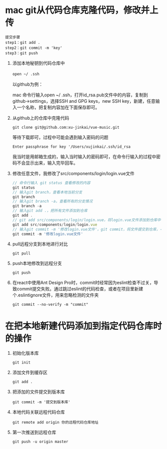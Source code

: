 # mac git从代码仓库克隆代码，修改并上传

```
提交步骤
step1：git add .
step2：git commit -m 'key'
step3：git push
```

1. 添加本地秘钥到代码仓库中

    `open ~/ .ssh`　　

    以github为例：

    mac 命令行输入open ~/ .ssh，打开id_rsa.pub文件中的内容，复制到github->settings，选择SSH and GPG keys，new SSH key，新建，任意输入一个名称，把复制内容加在下面保存即可。

2. 从github上的仓库中克隆代码

    `git clone git@github.com:xu-jinkai/vue-music.git`

    等待下载即可，过程中可能会遇到输入密码的问题

    `Enter passphrase for key '/Users/xujinkai/.ssh/id_rsa`

    我当时是用邮箱生成的，输入当时输入的密码即可，在命令行输入的过程中密码不会显示出来，输入完毕回车。

3. 修改任意文件，我修改了src/components/login/login.vue文件

    ```javascript
    // 命令行输入 git status 查看修改的内容
    git status
    // 输入git branch，查看本地当前分支
    git branch
    // 输入git branch -a，查看所有的分支情况
    git branch -a
    // 输入git add .，把所有文件添加到仓库
    git add .
    // git add src/components/login/login.vue，将login.vue文件添加到仓库中
    git add src/components/login/login.vue
    // 输入git commit -m '修改login.vue文件'，git commit，将文件提交到仓库，-m 后面跟上提交的说明
    git commit -m '修改login.vue文件'
    ```

4. pull远程分支到本地进行对比

    `git pull`

5. push本地修改到远程分支

    `git push`

6. 在react中使用Ant Design Pro时，commit时经常因为eslint检查不过关，导致commit提交失败。通过跳过eslint的代码检查，或者在项目里新建个.eslintignore文件，用来忽略检测的文件夹

    `git commit --no-verify -m "commit"`

# 在把本地新建代码添加到指定代码仓库时的操作

1. 初始化版本库

    `git init`

2. 添加文件到缓存区

    `git add .`

3. 把添加的文件提交到版本库

    `git commit -m '提交到版本库'`

4. 本地代码关联远程代码仓库

    `git remote add origin 你的远程代码仓库地址`

5. 第一次推送到远程仓库

    `git push -u origin master`